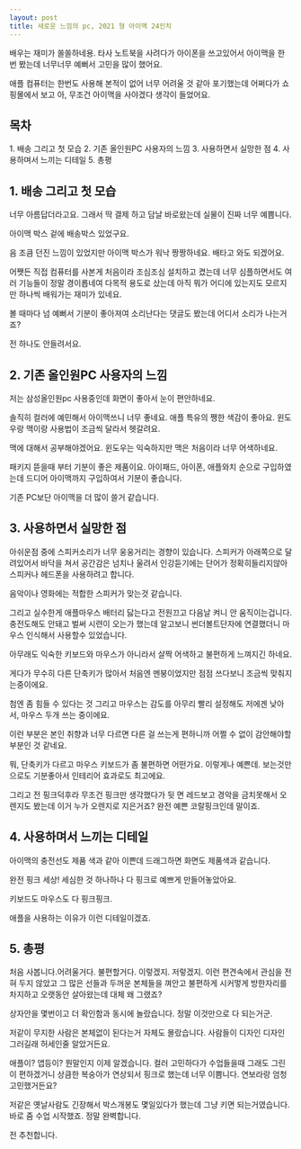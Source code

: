 ```yaml
---
layout: post
title: 새로운 느낌의 pc, 2021 형 아이맥 24인치
---
```


배우는 재미가 쏠쏠하네용.
타사 노트북을 사려다가 아이폰을 쓰고있어서 아이맥을 한 번 봤는데 너무너무 예뻐서 고민을 많이 했어요.

애플 컴퓨터는 한번도 사용해 본적이 없어 너무 어려울 것 같아 포기했는데 어쩌다가 쇼핑몰에서 보고 아, 무조건 아이맥을 사야겠다 생각이 들었어요.


<h2>목차</h2>
1. 배송 그리고 첫 모습
2. 기존 올인원PC 사용자의 느낌
3. 사용하면서 실망한 점
4. 사용하며서 느끼는 디테일
5. 총평



<h2>1. 배송 그리고 첫 모습</h2>
너무 아름답더라고요.
그래서 딱 결제 하고 담날 바로왔는데 실물이 진짜 너무 예쁨니다.

아이맥 박스 겉에 배송박스 있었구요.

음 조큼 던진 느낌이 있었지만 아이맥 박스가 워낙 짱짱하네요. 배타고 와도 되겠어요.

어쨋든 직접 컴퓨터를 사본게 처음이라 조심조심 설치하고 켰는데 너무 심플하면서도 여러 기능들이 정말 경이롭네여
다목적 용도로 샀는데 아직 뭐가 어디에 있는지도 모르지만 하나씩 배워가는 재미가 있네요.

볼 때마다 넘 예뻐서 기분이 좋아져여 소리난다는 댓글도 봤는데 어디서 소리가 나는거죠?

전 하나도 안들려서요.



<h2>2. 기존 올인원PC 사용자의 느낌</h2>
저는 삼성올인원pc 사용중인데 화면이 좋아서 눈이 편안하네요. 

솔직히 컬러에 예민해서 아이맥쓰니 너무 좋네요. 애플 특유의 쨍한 색감이 좋아요. 윈도우랑 맥이랑 사용법이 조금씩 달라서 헷갈려요. 

맥에 대해서 공부해야겠어요. 윈도우는 익숙하지만 맥은 처음이라 너무 어색하네요.

패키지 뜯을때 부터 기분이 좋은 제품이요. 아이패드, 아이폰, 애플와치 순으로 구입하였는데 드디어 아이맥까지 구입하여서 기분이 좋습니다.

기존 PC보단 아이맥을 더 많이 쓸거 같습니다. 



<h2>3. 사용하면서 실망한 점</h2>
아쉬운점 중에 스피커소리가 너무 웅웅거리는 경향이 있습니다. 스피커가 아래쪽으로 달려있어서 바닥을 쳐서 공간감은 넘치나 울려서 인강듣기에는 단어가 정확히들리지않아 스피커나 헤드폰을 사용하려고 합니다. 

음악이나 영화에는 적합한 스피커가 맞는것 같습니다.

그리고 실수한게 애플마우스 배터리 닳는다고 전원끄고 다음날 켜니 안 움직이는겁니다. 충전도해도 안돼고 벌써 시련이 오는가 했는데 알고보니 썬더볼트단자에 연결했더니 마우스 인식해서 사용할수 있었습니다.

아무래도 익숙한 키보드와 마우스가 아니라서 살짝 어색하고 불편하게 느껴지긴 하네요. 

게다가 무수히 다른 단축키가 많아서 처음엔 멘붕이었지만 점점 쓰다보니 조금씩 맞춰지는중이에요. 

첨엔 좀 힘들 수 있다는 것 그리고 마우스는 감도를 아무리 빨리 설정해도 저에겐 낮아서, 마우스 두개 쓰는 중이에요. 

이런 부분은 본인 취향과 너무 다르면 다른 걸 쓰는게 편하니까 어쩔 수 없이 감안해야할 부분인 것 같네요.

뭐, 단축키가 다르고 마우스 키보드가 좀 불편하면 어떤가요. 
이렇게나 예쁜데. 보는것만으로도 기분좋아서 인테리어 효과로도 최고에요. 

그리고 전 핑크덕후라 무조건 핑크만 생각했다가 뒷 면 레드보고 경악을 금치못해서 오렌지도 봤는데 이거 누가 오렌지로 지은거죠? 완전 예쁜 코랄핑크인데 말이죠.



<h2>4. 사용하며서 느끼는 디테일</h2>
아이맥의 충전선도 제품 색과 같아 이쁜데 드래그하면 화면도 제품색과 같습니다.

완전 핑크 세상! 세심한 것 하나하나 다 핑크로 예쁘게 만들어놓았아요.

키보드도 마우스도 다 핑크핑크.

애플을 사용하는 이유가 이런 디테일이겠죠.



<h2>5. 총평</h2>
처음 사봅니다.어려울거다. 불편할거다. 이렇겠지. 저렇겠지. 이런 편견속에서 관심을 전혀 두지 않았고 그 많은 선들과 두꺼운 본체들을 껴안고 불편하게 시커멓게 방한자리를 차지하고 오랫동안 살아왔는데 대체 왜 그랬죠?

상자안을 몇번이고 더 확인함과 동시에 놀랐습니다. 정말 이것만으로 다 되는거군.

저같이 무지한 사람은 본체없이 된다는거 자체도 몰랐습니다. 사람들이 디자인 디자인 그러길래 허세인줄 알았거든요.

애플이? 앱등이? 뭔말인지 이제 알겠습니다. 컬러 고민하다가 수업들을때 그래도 그린이 편하겠거니 상큼한 복숭아가 연상되서 핑크로 했는데 너무 이쁨니다. 연보라랑 엄청 고민했거든요?

저같은 옛날사람도 긴장해서 박스개봉도 몇일있다가 했는데 그냥 키면 되는거였습니다.
바로 줌 수업 시작했죠.  정말 완벽합니다.

전 추천합니다.